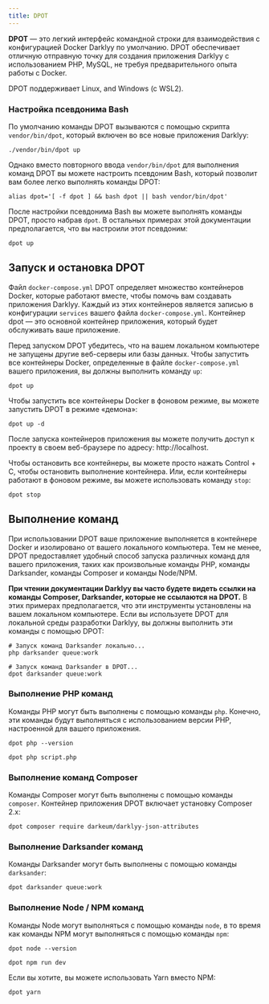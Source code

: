 ```yaml
---
title: DPOT
---
```

**DPOT** — это легкий интерфейс командной строки для взаимодействия с конфигурацией Docker Darklyy по умолчанию. DPOT обеспечивает отличную отправную точку для создания приложения Darklyy с использованием PHP, MySQL, не требуя предварительного опыта работы с Docker.

DPOT поддерживает Linux, and Windows (c WSL2).

### Настройка псевдонима Bash

По умолчанию команды DPOT вызываются с помощью скрипта `vendor/bin/dpot`, который включен во все новые приложения Darklyy:

```shell
./vendor/bin/dpot up
```

Однако вместо повторного ввода `vendor/bin/dpot` для выполнения команд DPOT вы можете настроить псевдоним Bash, который позволит вам более легко выполнять команды DPOT:

```shell
alias dpot='[ -f dpot ] && bash dpot || bash vendor/bin/dpot'
```

После настройки псевдонима Bash вы можете выполнять команды DPOT, просто набрав `dpot`. В остальных примерах этой документации предполагается, что вы настроили этот псевдоним:

```shell
dpot up
```

## Запуск и остановка DPOT

Файл `docker-compose.yml` DPOT определяет множество контейнеров Docker, которые работают вместе, чтобы помочь вам создавать приложения Darklyy. Каждый из этих контейнеров является записью в конфигурации `services` вашего файла `docker-compose.yml`. Контейнер dpot — это основной контейнер приложения, который будет обслуживать ваше приложение.

Перед запуском DPOT убедитесь, что на вашем локальном компьютере не запущены другие веб-серверы или базы данных. Чтобы запустить все контейнеры Docker, определенные в файле `docker-compose.yml` вашего приложения, вы должны выполнить команду `up`:

```shell
dpot up
```

Чтобы запустить все контейнеры Docker в фоновом режиме, вы можете запустить DPOT в режиме «демона»:

```shell
dpot up -d
```

После запуска контейнеров приложения вы можете получить доступ к проекту в своем веб-браузере по адресу: http://localhost.

Чтобы остановить все контейнеры, вы можете просто нажать Control + C, чтобы остановить выполнение контейнера. Или, если контейнеры работают в фоновом режиме, вы можете использовать команду `stop`:

```shell
dpot stop
```

## Выполнение команд

При использовании DPOT ваше приложение выполняется в контейнере Docker и изолировано от вашего локального компьютера. Тем не менее, DPOT предоставляет удобный способ запуска различных команд для вашего приложения, таких как произвольные команды PHP, команды Darksander, команды Composer и команды Node/NPM.

**При чтении документации Darklyy вы часто будете видеть ссылки на команды Composer, Darksander, которые не ссылаются на DPOT.** В этих примерах предполагается, что эти инструменты установлены на вашем локальном компьютере. Если вы используете DPOT для локальной среды разработки Darklyy, вы должны выполнить эти команды с помощью DPOT:

```shell
# Запуск команд Darksander локально...
php darksander queue:work

# Запуск команд Darksander в DPOT...
dpot darksander queue:work
```

### Выполнение PHP команд

Команды PHP могут быть выполнены с помощью команды `php`. Конечно, эти команды будут выполняться с использованием версии PHP, настроенной для вашего приложения. 

```shell
dpot php --version

dpot php script.php
```

### Выполнение команд Composer

Команды Composer могут быть выполнены с помощью команды `composer`. Контейнер приложения DPOT включает установку Composer 2.x:

```nothing
dpot composer require darkeum/darklyy-json-attributes
```

### Выполнение Darksander команд

Команды Darksander могут быть выполнены с помощью команды `darksander`:

```shell
dpot darksander queue:work
```

### Выполнение Node / NPM команд

Команды Node могут выполняться с помощью команды `node`, в то время как команды NPM могут выполняться с помощью команды `npm`:

```shell
dpot node --version

dpot npm run dev
```

Если вы хотите, вы можете использовать Yarn вместо NPM:

```shell
dpot yarn
```
